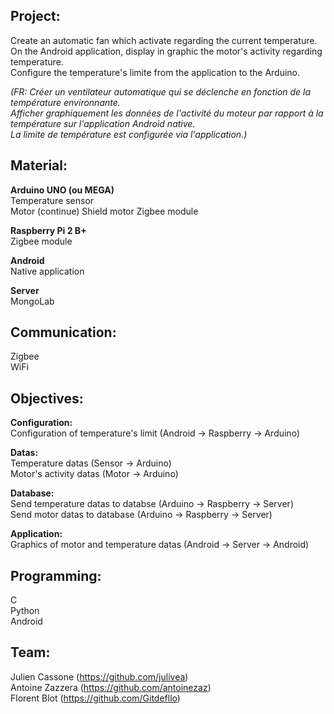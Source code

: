 Project:
--------  

Create an automatic fan which activate regarding the current temperature.  
On the Android application, display in graphic the motor's activity regarding temperature.  
Configure the temperature's limite from the application to the Arduino.  

*(FR: Créer un ventilateur automatique qui se déclenche en fonction de la température environnante.  
Afficher graphiquement les données de l'activité du moteur par rapport à la température sur l'application Android native.  
La limite de température est configurée via l'application.)*  

Material:
---------

**Arduino UNO (ou MEGA)**  
	Temperature sensor    
	Motor (continue)
	Shield motor
	Zigbee module  

**Raspberry Pi 2 B+**  
	Zigbee module  

**Android**  
	Native application   

**Server**  
	MongoLab    

Communication:
--------------

Zigbee  
WiFi  

Objectives:
-----------

**Configuration:**    
Configuration of temperature's limit (Android -> Raspberry -> Arduino)  

**Datas:**    
Temperature datas (Sensor -> Arduino)   
Motor's activity datas (Motor -> Arduino)  

**Database:**    
Send temperature datas to databse (Arduino -> Raspberry -> Server)  
Send motor datas to database (Arduino -> Raspberry -> Server)   

**Application:**    
Graphics of motor and temperature datas (Android -> Server -> Android)   

Programming:
------------

C   
Python  
Android  

Team:
-----

Julien Cassone (https://github.com/julivea)  
Antoine Zazzera (https://github.com/antoinezaz)  
Florent Blot (https://github.com/Gitdefllo)  
